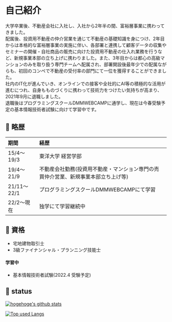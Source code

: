 # 自己紹介
大学卒業後、不動産会社に入社し、入社から2年半の間、富裕層事業に携わってきました。<br>
配属後、投資用不動産の仲介営業を通じて不動産の基礎知識を身につけ、2年目からは本格的な富裕層事業の実施に伴い、各部署と連携して顧客データの収集やセミナーの開催・自社商品の販売に向けた投資用不動産の仕入れ業務を行うなど、新規事業本部の立ち上げに携わりました。また、3年目からは都心の高級マンションのみを取り扱う専門チームへ配属され、部署開設後最年少での配属ながらも、初回のコンペで不動産の受付率の部門にて一位を獲得することができました。<br>
社内のIT化が進んでいき、オンラインでの接客や全社的にAI等の積極的な活用が進むにつれ、自身もものづくりに携わって技術力をつけたい気持ちが高まり、2021年9月に退職しました。<br>
退職後はプログラミングスクールDMMWEBCAMPに通学し、現在は今春受験予定の基本情報技術者試験に向けて学習中です。

## 🌸 略歴
| 期間 | 経歴 |
|:---|:---|
| 15/4〜19/3 | 東洋大学 経営学部 |
| 19/4〜21/9 | 不動産会社勤務(投資用不動産・マンション専門の売買仲介営業、新規事業本部立ち上げ等) |
| 21/11〜22/1 | プログラミングスクールDMMWEBCAMPにて学習 |
| 22/2〜現在 | 独学にて学習継続中 |

## 📝 資格
- 宅地建物取引士
- 3級ファイナンシャル・プランニング技能士

#### 学習中
- 基本情報技術者試験(2022.4 受験予定)

## 🌟 status
<!-- リポジトリステータス -->
[![hogehoge's github stats](https://github-readme-stats.vercel.app/api?username=marika441&hide=contribs&count_private=true&show_icons=true&theme=tokyonight)](https://github.com/marika441/)
<!-- ソースコード統計 -->
[![Top used Langs](https://github-readme-stats.vercel.app/api/top-langs/?username=marika441&layout=compact&theme=tokyonight)](https://github.com/marika441/)
